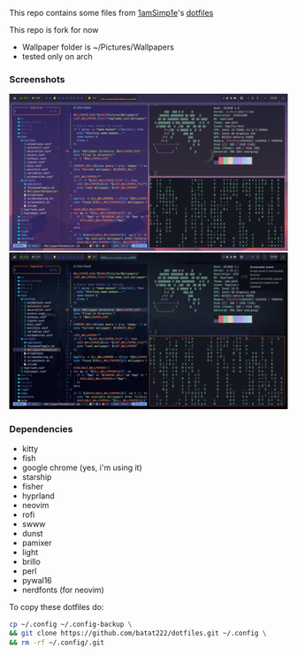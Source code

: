 This repo contains some files from [1amSimp1e](https://github.com/1amSimp1e)'s [dotfiles](https://github.com/1amSimp1e/dots/tree/balcony%F0%9F%9A%8A)

This repo is fork for now

- Wallpaper folder is ~/Pictures/Wallpapers
- tested only on arch

### Screenshots

![Alt text](/Images/screenshot1.png/?raw=true "Some screenshots")
![Alt text](/Images/screenshot2.png/?raw=true "Some screenshots")

### Dependencies
- kitty
- fish
- google chrome (yes, i'm using it)
- starship
- fisher
- hyprland
- neovim
- rofi
- swww
- dunst
- pamixer
- light
- brillo
- perl
- pywal16
- nerdfonts (for neovim)

To copy these dotfiles do:
```bash
cp ~/.config ~/.config-backup \
&& git clone https://github.com/batat222/dotfiles.git ~/.config \
&& rm -rf ~/.config/.git
```

